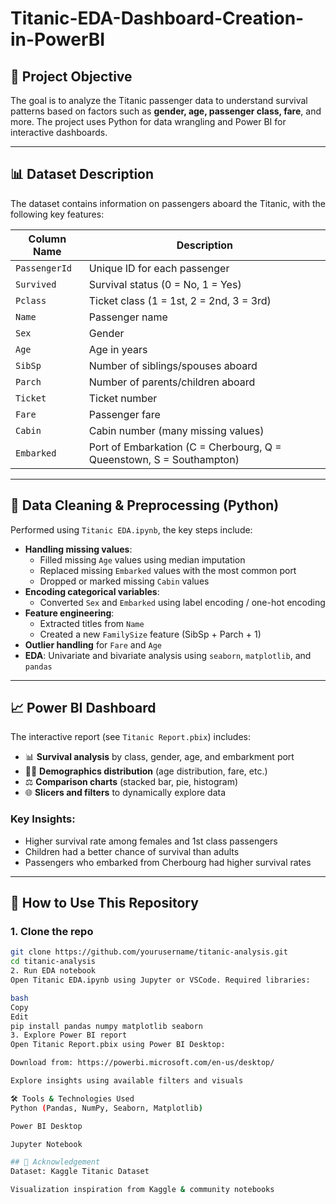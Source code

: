 # Titanic-EDA-Dashboard-Creation-in-PowerBI


## 📌 Project Objective

The goal is to analyze the Titanic passenger data to understand survival patterns based on factors such as **gender, age, passenger class, fare**, and more. The project uses Python for data wrangling and Power BI for interactive dashboards.

---

## 📊 Dataset Description

The dataset contains information on passengers aboard the Titanic, with the following key features:

| Column Name        | Description |
|--------------------|-------------|
| `PassengerId`      | Unique ID for each passenger |
| `Survived`         | Survival status (0 = No, 1 = Yes) |
| `Pclass`           | Ticket class (1 = 1st, 2 = 2nd, 3 = 3rd) |
| `Name`             | Passenger name |
| `Sex`              | Gender |
| `Age`              | Age in years |
| `SibSp`            | Number of siblings/spouses aboard |
| `Parch`            | Number of parents/children aboard |
| `Ticket`           | Ticket number |
| `Fare`             | Passenger fare |
| `Cabin`            | Cabin number (many missing values) |
| `Embarked`         | Port of Embarkation (C = Cherbourg, Q = Queenstown, S = Southampton) |

---

## 🧹 Data Cleaning & Preprocessing (Python)

Performed using `Titanic EDA.ipynb`, the key steps include:

- **Handling missing values**:
  - Filled missing `Age` values using median imputation
  - Replaced missing `Embarked` values with the most common port
  - Dropped or marked missing `Cabin` values
- **Encoding categorical variables**:
  - Converted `Sex` and `Embarked` using label encoding / one-hot encoding
- **Feature engineering**:
  - Extracted titles from `Name`
  - Created a new `FamilySize` feature (SibSp + Parch + 1)
- **Outlier handling** for `Fare` and `Age`
- **EDA**: Univariate and bivariate analysis using `seaborn`, `matplotlib`, and `pandas`

---

## 📈 Power BI Dashboard

The interactive report (see `Titanic Report.pbix`) includes:

- 📊 **Survival analysis** by class, gender, age, and embarkment port
- 🧍‍♂️ **Demographics distribution** (age distribution, fare, etc.)
- ⚖️ **Comparison charts** (stacked bar, pie, histogram)
- 🌐 **Slicers and filters** to dynamically explore data

### Key Insights:

- Higher survival rate among females and 1st class passengers
- Children had a better chance of survival than adults
- Passengers who embarked from Cherbourg had higher survival rates

---

## 🚀 How to Use This Repository

### 1. Clone the repo

```bash
git clone https://github.com/yourusername/titanic-analysis.git
cd titanic-analysis
2. Run EDA notebook
Open Titanic EDA.ipynb using Jupyter or VSCode. Required libraries:

bash
Copy
Edit
pip install pandas numpy matplotlib seaborn
3. Explore Power BI report
Open Titanic Report.pbix using Power BI Desktop:

Download from: https://powerbi.microsoft.com/en-us/desktop/

Explore insights using available filters and visuals

🛠️ Tools & Technologies Used
Python (Pandas, NumPy, Seaborn, Matplotlib)

Power BI Desktop

Jupyter Notebook

## 🙌 Acknowledgement
Dataset: Kaggle Titanic Dataset

Visualization inspiration from Kaggle & community notebooks
